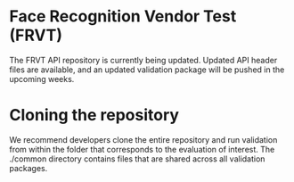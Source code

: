 
# Face Recognition Vendor Test (FRVT)
The FRVT API repository is currently being updated.  Updated API header files are available,
and an updated validation package will be pushed in the upcoming weeks.

# Cloning the repository
We recommend developers clone the entire repository and run validation from within
the folder that corresponds to the evaluation of interest.  The ./common directory
contains files that are shared across all validation packages.

